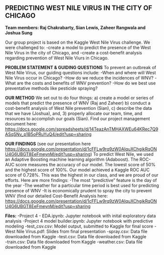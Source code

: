 ## PREDICTING WEST NILE VIRUS IN THE CITY OF CHICAGO

**Team members: Raj Chakrabarty, Sian Lewis, Zaheer Rangwala and Joshua Sung**

Our group project is based on the Kaggle West Nile Virus challenge. We were challenged to:
-create a model to predict the presence of the West Nile Virus in the city of Chicago, and
-create a cost-benefit analysis regarding prevention of West Nile Viurs in Chicago.

**PROBLEM STATEMENT & GUIDING QUESTIONS**
To prevent an outbreak of West Nile Virus, our guiding questions include:
-When and where will West Nile Virus occur in Chicago?
-How do we reduce the incidences of WNV?
-What are the costs and benefits of WNV prevention?
-How do we best use preventative methods like pesticide spraying?

**OUR METHOD**
We set out to do four things: 
  a) create a model or series of models that predict the presence of WNV (Raj and Zaheer)
  b) conduct a cost-benefit analysis of West Nile prevention (Sian),
  c) describe the data that we have (Joshua), and,
  3) properly allocate our team, time, and resources to accomplish our goals (Sian). Find our project management document here: https://docs.google.com/spreadsheets/d/14TeazAnTMHAXWEu64KRec7Q9ASqSNv_p1B5oPRuYuQ4/edit?usp=sharing

**OUR FINDINGS** (see our presentation here https://docs.google.com/presentation/d/1cFFLw9rq9zW0AIquXChgikRqONU4G6UBGT8EeFmeynM/edit?usp=sharing)
To predict West Nile, we used an Adaptive Boosting machine learning algorithm (Adaboost). The ROC-AUC score measures the accuracy of our model. The lowest score of 50% and the highest score of 100%. Our model achieved a Kaggle ROC AUC score of 0.728%. This was the highest in our class, and we are proud of our efforts. Here are more findings:
-The most “predictive” feature is the day of the year
-The weather for a particular time period is best used for predicting presence of WNV
-It is economically prudent to spray the city to prevent WNV (find our detailed Cost-Benefit Analysis here: https://docs.google.com/presentation/d/1cFFLw9rq9zW0AIquXChgikRqONU4G6UBGT8EeFmeynM/edit?usp=sharing

**Files:**
  -Project 4 - EDA.ipynb:          Jupyter notebook with inital exploratory data analysis 
  -Project 4 model builder.ipynb:  Jupyter notebook with predictive modeling
  -test_csv.csv:                   Model output, submitted to Kaggle for final score
  -West Nile Virus.pdf:            Slides from final presentation
  -spray.csv:                      Data file downloaded from Kaggle
  -test.csv:                       Data file downloaded from Kaggle                       
  -train.csv:                      Data file downloaded from Kaggle
  -weather.csv:                    Data file downloaded from Kaggle
